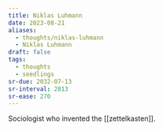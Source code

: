 ```yaml
---
title: Niklas Luhmann
date: 2023-08-21
aliases:
  - thoughts/niklas-luhmann
  - Niklas Luhmann
draft: false
tags:
  - thoughts
  - seedlings
sr-due: 2032-07-13
sr-interval: 2813
sr-ease: 270
---
```

Sociologist who invented the [[zettelkasten]].